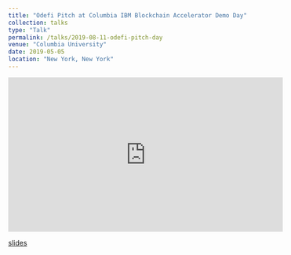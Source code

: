 ```yaml
---
title: "Odefi Pitch at Columbia IBM Blockchain Accelerator Demo Day"
collection: talks
type: "Talk"
permalink: /talks/2019-08-11-odefi-pitch-day
venue: "Columbia University"
date: 2019-05-05
location: "New York, New York"
---
```


<iframe width="560" height="315" src="https://www.youtube.com/embed/kGa5QHL28FE" title="YouTube video player" frameborder="0" allow="accelerometer; autoplay; clipboard-write; encrypted-media; gyroscope; picture-in-picture" allowfullscreen></iframe>

[slides](/files/odefi.pdf)